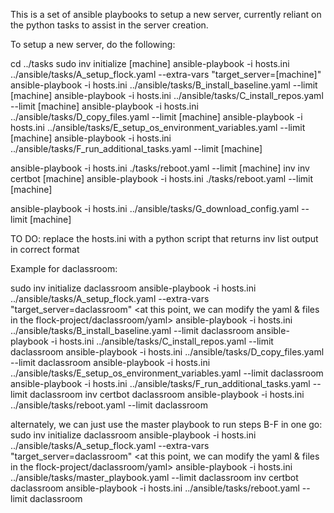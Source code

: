 This is a set of ansible playbooks to setup a new server, currently reliant on the python tasks to assist in the server creation.

To setup a new server, do the following:

  cd ../tasks
  sudo inv initialize [machine]
  ansible-playbook -i hosts.ini ../ansible/tasks/A_setup_flock.yaml --extra-vars "target_server=[machine]"
  ansible-playbook -i hosts.ini ../ansible/tasks/B_install_baseline.yaml --limit [machine]
  ansible-playbook -i hosts.ini ../ansible/tasks/C_install_repos.yaml --limit [machine]
  ansible-playbook -i hosts.ini ../ansible/tasks/D_copy_files.yaml --limit [machine]
  ansible-playbook -i hosts.ini ../ansible/tasks/E_setup_os_environment_variables.yaml --limit [machine]
  ansible-playbook -i hosts.ini ../ansible/tasks/F_run_additional_tasks.yaml --limit [machine]

  ansible-playbook -i hosts.ini ./tasks/reboot.yaml --limit [machine]
  inv  inv certbot [machine]
  ansible-playbook -i hosts.ini ./tasks/reboot.yaml --limit [machine]
  
  ansible-playbook -i hosts.ini ../ansible/tasks/G_download_config.yaml --limit [machine]
  
  TO DO: replace the hosts.ini with a python script that returns inv list output in correct format

  Example for daclassroom:

  sudo inv initialize daclassroom
  ansible-playbook -i hosts.ini ../ansible/tasks/A_setup_flock.yaml --extra-vars "target_server=daclassroom"
  <at this point, we can modify the yaml & files in the flock-project/daclassroom/yaml>
  ansible-playbook -i hosts.ini ../ansible/tasks/B_install_baseline.yaml --limit daclassroom
  ansible-playbook -i hosts.ini ../ansible/tasks/C_install_repos.yaml --limit daclassroom
  ansible-playbook -i hosts.ini ../ansible/tasks/D_copy_files.yaml --limit daclassroom
  ansible-playbook -i hosts.ini ../ansible/tasks/E_setup_os_environment_variables.yaml --limit daclassroom
  ansible-playbook -i hosts.ini ../ansible/tasks/F_run_additional_tasks.yaml --limit daclassroom
  inv certbot daclassroom
  ansible-playbook -i hosts.ini ../ansible/tasks/reboot.yaml --limit daclassroom

  alternately, we can just use the master playbook to run steps B-F in one go:
  sudo inv initialize daclassroom
  ansible-playbook -i hosts.ini ../ansible/tasks/A_setup_flock.yaml --extra-vars "target_server=daclassroom"
  <at this point, we can modify the yaml & files in the flock-project/daclassroom/yaml>
  ansible-playbook -i hosts.ini ../ansible/tasks/master_playbook.yaml --limit daclassroom
  inv certbot daclassroom
  ansible-playbook -i hosts.ini ../ansible/tasks/reboot.yaml --limit daclassroom
